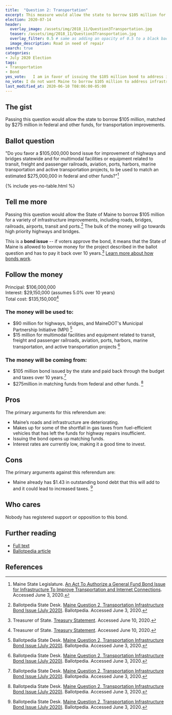 ```yaml
---
title:  "Question 2: Transportation"
excerpt: This measure would allow the state to borrow $105 million for transportation improvements.
election: 2020-07-14
header:
  overlay_image: /assets/img/2018_11/Question3Transportation.jpg
  teaser: /assets/img/2018_11/Question3Transportation.jpg
  overlay_filter: 0.5 # same as adding an opacity of 0.5 to a black background
  image_description: Road in need of repair
search: true
categories:
- July 2020 Election
tags:
- Transportation
- Bond
yes_vote:   I am in favor of issuing the $105 million bond to address infrastructure improvements.
no_vote: I do not want Maine to borrow $105 million to address infrastructure improvements.
last_modified_at: 2020-06-10 T08:06:00-05:00
---
```


## The gist
Passing this question would allow the state to borrow $105 million, matched by $275 million in federal and other funds, for transportation improvements.

## Ballot question
"Do you favor a $105,000,000 bond issue for improvement of highways and bridges statewide and for multimodal facilities or equipment related to transit, freight and passenger railroads, aviation, ports, harbors, marine transportation and active transportation projects, to be used to match an estimated $275,000,000 in federal and other funds?"[^1]

{% include yes-no-table.html %}


## Tell me more
Passing this question would allow the State of Maine to borrow $105 million for a variety of infrastructure improvements, including roads, bridges, railroads, airports, transit and ports.[^2] The bulk of the money will go towards high priority highways and bridges.

This is a **bond issue** -- if voters approve the bond, it means that the State of Maine is allowed to borrow money for the project described in the ballot question and has to pay it back over 10 years.[^3] [Learn more about how bonds work](/bonds).

## Follow the money
Principal: $106,000,000
<br>Interest: $29,150,000 (assumes 5.0% over 10 years)
<br>Total cost: $135,150,000[^3]

### The money will be used to:
* $90 million for highways, bridges, and MaineDOT's Municipal Partnership Initiative (MPI) [^2]
* $15 million for multimodal facilities and equipment related to transit, freight and passenger railroads, aviation, ports, harbors, marine transportation, and active transportation projects [^2]

### The money will be coming from:
* $105 million bond issued by the state and paid back through the budget and taxes over 10 years.[^2]
* $275million in matching funds from federal and other funds. [^2]

## Pros
The primary arguments for this referendum are:
* Maine’s roads and infrastructure are deteriorating.
* Makes up for some of the shortfall in gas taxes from fuel-efficient vehicles that has left the funds for highway repairs insufficient.
* Issuing the bond opens up matching funds.
* Interest rates are currently low, making it a good time to invest.

## Cons
The primary arguments against this referendum are:
* Maine already has $1.43 in outstanding bond debt that this will add to and it could lead to increased taxes. [^2]

## Who cares
Nobody has registered support or opposition to this bond.

## Further reading
- [Full text](https://legislature.maine.gov/legis/bills/bills_129th/chapters/PUBLIC673.asp)
- [Ballotpedia article](https://ballotpedia.org/Maine_Question_2,_Transportation_Infrastructure_Bond_Issue_(July_2020))

## References
[^1]: Maine State Legislature. [An Act To Authorize a General Fund Bond Issue for Infrastructure To Improve Transportation and Internet Connections](https://legislature.maine.gov/legis/bills/bills_129th/chapters/PUBLIC673.asp). Accessed June 3, 2020.

[^2]: Ballotpedia State Desk. [Maine Question 2, Transportation Infrastructure Bond Issue (July 2020)](https://ballotpedia.org/Maine_Question_2,_Transportation_Infrastructure_Bond_Issue_(July_2020)). Ballotpedia. Accessed June 3, 2020.

[^3]: Treasurer of State. [Treasury Statement](https://www.maine.gov/sos/cec/elec/upcoming/pdf/treasstatement2020.pdf). Accessed June 10, 2020.
